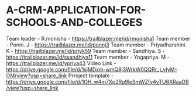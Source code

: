 # A-CRM-APPLICATION-FOR-SCHOOLS-AND-COLLEGES
Team leader - R.monisha - https://trailblazer.me/id/rmonisha1
Team member - Ponni. J - https://trailblazer.me/id/ponnj3
Team member - Priyadharshini. K - https://trailblazer.me/id/priyk59
Team member - Sandhiya. S - https://trailblazer.me/id/ssandhiya11
Team member - Yogapriya. M - https://trailblazer.me/id/ypriya43
Video Link  - https://drive.google.com/file/d/1sjMDxm-wmQ8j3WrkW0QQRr_j_yIyM-OM/view?usp=share_link
Prroject template - https://drive.google.com/file/d/1OH_w4m7Xp2Rg9leSmWZfv4vTU6XRaaO9/view?usp=share_link
